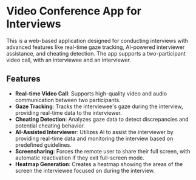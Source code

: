 # Video Conference App for Interviews

This is a web-based application designed for conducting interviews with advanced features like real-time gaze tracking, AI-powered interviewer assistance, and cheating detection. The app supports a two-participant video call, with an interviewee and an interviewer.

## Features

- **Real-time Video Call**: Supports high-quality video and audio communication between two participants.
- **Gaze Tracking**: Tracks the interviewee's gaze during the interview, providing real-time data to the interviewer.
- **Cheating Detection**: Analyzes gaze data to detect discrepancies and potential cheating behavior.
- **AI-Assisted Interviewer**: Utilizes AI to assist the interviewer by providing real-time data and monitoring the interview based on predefined guidelines.
- **Screensharing**: Forces the remote user to share their full screen, with automatic reactivation if they exit full-screen mode.
- **Heatmap Generation**: Creates a heatmap showing the areas of the screen the interviewee focused on during the interview.
